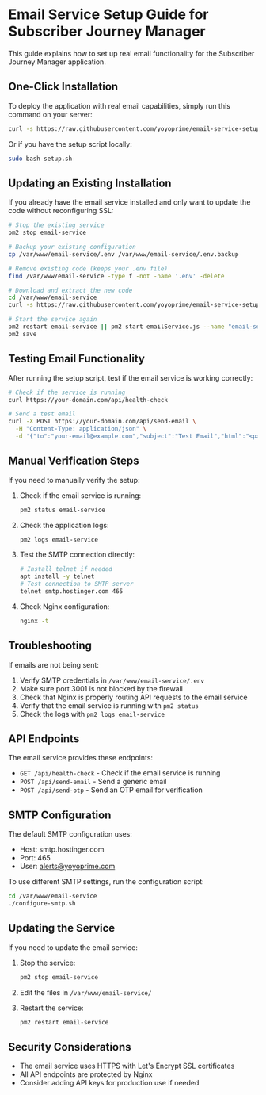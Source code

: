 
# Email Service Setup Guide for Subscriber Journey Manager

This guide explains how to set up real email functionality for the Subscriber Journey Manager application.

## One-Click Installation

To deploy the application with real email capabilities, simply run this command on your server:

```bash
curl -s https://raw.githubusercontent.com/yoyoprime/email-service-setup/main/setup.sh | sudo bash
```

Or if you have the setup script locally:

```bash
sudo bash setup.sh
```

## Updating an Existing Installation

If you already have the email service installed and only want to update the code without reconfiguring SSL:

```bash
# Stop the existing service
pm2 stop email-service

# Backup your existing configuration
cp /var/www/email-service/.env /var/www/email-service/.env.backup

# Remove existing code (keeps your .env file)
find /var/www/email-service -type f -not -name '.env' -delete

# Download and extract the new code
cd /var/www/email-service
curl -s https://raw.githubusercontent.com/yoyoprime/email-service-setup/main/update.sh | sudo bash

# Start the service again
pm2 restart email-service || pm2 start emailService.js --name "email-service"
pm2 save
```

## Testing Email Functionality

After running the setup script, test if the email service is working correctly:

```bash
# Check if the service is running
curl https://your-domain.com/api/health-check

# Send a test email
curl -X POST https://your-domain.com/api/send-email \
  -H "Content-Type: application/json" \
  -d '{"to":"your-email@example.com","subject":"Test Email","html":"<p>This is a test email</p>"}'
```

## Manual Verification Steps

If you need to manually verify the setup:

1. Check if the email service is running:
   ```bash
   pm2 status email-service
   ```

2. Check the application logs:
   ```bash
   pm2 logs email-service
   ```

3. Test the SMTP connection directly:
   ```bash
   # Install telnet if needed
   apt install -y telnet
   # Test connection to SMTP server
   telnet smtp.hostinger.com 465
   ```

4. Check Nginx configuration:
   ```bash
   nginx -t
   ```

## Troubleshooting

If emails are not being sent:

1. Verify SMTP credentials in `/var/www/email-service/.env`
2. Make sure port 3001 is not blocked by the firewall
3. Check that Nginx is properly routing API requests to the email service
4. Verify that the email service is running with `pm2 status`
5. Check the logs with `pm2 logs email-service`

## API Endpoints

The email service provides these endpoints:

- `GET /api/health-check` - Check if the email service is running
- `POST /api/send-email` - Send a generic email
- `POST /api/send-otp` - Send an OTP email for verification

## SMTP Configuration

The default SMTP configuration uses:
- Host: smtp.hostinger.com
- Port: 465
- User: alerts@yoyoprime.com

To use different SMTP settings, run the configuration script:
```bash
cd /var/www/email-service
./configure-smtp.sh
```

## Updating the Service

If you need to update the email service:

1. Stop the service:
   ```bash
   pm2 stop email-service
   ```

2. Edit the files in `/var/www/email-service/`

3. Restart the service:
   ```bash
   pm2 restart email-service
   ```

## Security Considerations

- The email service uses HTTPS with Let's Encrypt SSL certificates
- All API endpoints are protected by Nginx
- Consider adding API keys for production use if needed

